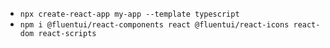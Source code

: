 - `npx create-react-app my-app --template typescript`
- `npm i @fluentui/react-components react @fluentui/react-icons react-dom react-scripts`
